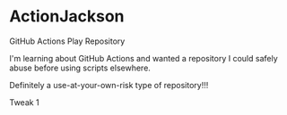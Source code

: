 # ActionJackson
GitHub Actions Play Repository

I'm learning about GitHub Actions and wanted a repository I could safely abuse before using scripts elsewhere.

Definitely a use-at-your-own-risk type of repository!!!

Tweak 1
